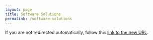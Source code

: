 ```yaml
---
layout: page
title: Software Solutions
permalink: /software-solutions
---
```

<!-- first section -->
<meta http-equiv="refresh" content="3;url=/software-hardware-solutions" />


If you are not redirected automatically, follow this [link to the new URL](/software-hardware-solutions.html).

